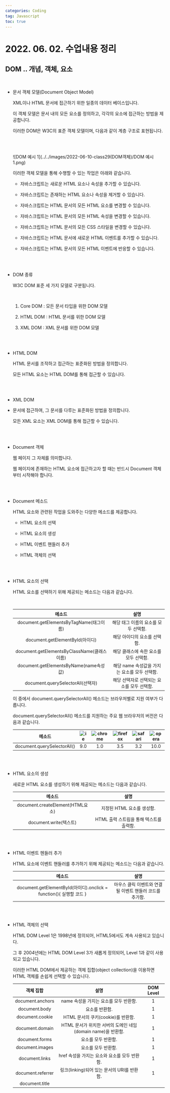 ```yaml
---
categories: Coding	
tag: Javascript
toc: true
---
```




# 2022. 06. 02. 수업내용 정리 

## DOM .. 개념, 객체, 요소

<br>

* 문서 객체 모델(Document Object Model)

  XML이나 HTML 문서에 접근하기 위한 일종의 데이터 베이스입니다.<br>

  이 객체 모델은 문서 내의 모든 요소를 정의하고, 각각의 요소에 접근하는 방법을 제공합니다.<br>

  이러한 DOM은 W3C의 표준 객체 모델이며, 다음과 같이 계층 구조로 표현됩니다.

  <br>

  <br>

  ![DOM 예시 1](../../images/2022-06-10-class29(DOM객체)/DOM 예시 1.png)

  이러한 객체 모델을 통해 수행할 수 있는 작업은 아래와 같습니다.

  - 자바스크립트는 새로운 HTML 요소나 속성을 추가할 수 있습니다.

  - 자바스크립트는 존재하는 HTML 요소나 속성을 제거할 수 있습니다.

  - 자바스크립트는 HTML 문서의 모든 HTML 요소를 변경할 수 있습니다.

  - 자바스크립트는 HTML 문서의 모든 HTML 속성을 변경할 수 있습니다.

  - 자바스크립트는 HTML 문서의 모든 CSS 스타일을 변경할 수 있습니다.

  - 자바스크립트는 HTML 문서에 새로운 HTML 이벤트를 추가할 수 있습니다.

  - 자바스크립트는 HTML 문서의 모든 HTML 이벤트에 반응할 수 있습니다.

  <br><br>

* DOM 종류

  W3C DOM 표준 세 가지 모델로 구분됩니다.

  <br>

  1. Core DOM : 모든 문서 타입을 위한 DOM 모델

  2. HTML DOM : HTML 문서를 위한 DOM 모델

  3. XML DOM : XML 문서를 위한 DOM 모델

  <br><br>

* HTML DOM

  HTML 문서를 조작하고 접근하는 표준화된 방법을 정의합니다.<br>

  모든 HTML 요소는 HTML DOM를 통해 접근할 수 있습니다.

  <br>

  <br>

* XML DOM

* 문서에 접근하여, 그 문서를 다루는 표준화된 방법을 정의합니다.<br>

  모든 XML 요소는 XML DOM를 통해 접근할 수 있습니다.

  <br><br>

* Document 객체

  웹 페이지 그 자체를 의미합니다.<br>

  웹 페이지에 존재하는 HTML 요소에 접근하고자 할 때는 반드시 Document 객체부터 시작해야 합니다.

  <br>

  <br>

* Document 메소드

   HTML 요소와 관련된 작업을 도와주는 다양한 메소드를 제공합니다.

  - HTML 요소의 선택

  - HTML 요소의 생성

  - HTML 이벤트 핸들러 추가

  - HTML 객체의 선택

  <br><br>

* HTML 요소의 선택

  HTML 요소를 선택하기 위해 제공되는 메소드는 다음과 같습니다.

  <br>

  |                   메소드                    |                     설명                      |
  | :-----------------------------------------: | :-------------------------------------------: |
  |   document.getElementsByTagName(태그이름)   |     해당 태그 이름의 요소를 모두 선택함.      |
  |       document.getElementById(아이디)       |         해당 아이디의 요소를 선택함.          |
  | document.getElementsByClassName(클래스이름) |    해당 클래스에 속한 요소를 모두 선택함.     |
  |   document.getElementsByName(name속성값)    | 해당 name 속성값을 가지는 요소를 모두 선택함. |
  |      document.querySelectorAll(선택자)      |  해당 선택자로 선택되는 요소를 모두 선택함.   |

  이 중에서 document.querySelectorAll() 메소드는 브라우저별로 지원 여부가 다릅니다.<br>

  document.querySelectorAll() 메소드를 지원하는 주요 웹 브라우저의 버전은 다음과 같습니다.<br>

  |           메소드            | ![ie](http://tcpschool.com/img/icon-ie.png) | ![chrome](http://tcpschool.com/img/icon-chrome.png) | ![firefox](http://tcpschool.com/img/icon-firefox.png) | ![safari](http://tcpschool.com/img/icon-safari.png) | ![opera](http://tcpschool.com/img/icon-opera.png) |
  | :-------------------------: | :-----------------------------------------: | :-------------------------------------------------: | :---------------------------------------------------: | :-------------------------------------------------: | :-----------------------------------------------: |
  | document.querySelectorAll() |                     9.0                     |                         1.0                         |                          3.5                          |                         3.2                         |                       10.0                        |

  <br><br>

* HTML 요소의 생성

  새로운 HTML 요소를 생성하기 위해 제공되는 메소드는 다음과 같습니다.<br>

  |              메소드              |                   설명                   |
  | :------------------------------: | :--------------------------------------: |
  | document.createElement(HTML요소) |        지정된 HTML 요소를 생성함.        |
  |      document.write(텍스트)      | HTML 출력 스트림을 통해 텍스트를 출력함. |

  <br><br>

* HTML 이벤트 헨들러 추가

  HTML 요소에 이벤트 핸들러를 추가하기 위해 제공되는 메소드는 다음과 같습니다.<br>

  |                            메소드                            |                           설명                           |
  | :----------------------------------------------------------: | :------------------------------------------------------: |
  | document.getElementById(아이디).onclick = function(){ 실행할 코드 } | 마우스 클릭 이벤트와 연결될 이벤트 핸들러 코드를 추가함. |

  <br><br>

* HTML 객체의 선택

  HTML DOM Level 1은 1998년에 정의되어, HTML5에서도 계속 사용되고 있습니다.<br>

  그 후 2004년에는 HTML DOM Level 3가 새롭게 정의되어, Level 1과 같이 사용되고 있습니다.<br>

  이러한 HTML DOM에서 제공하는 객체 집합(object collection)을 이용하면 HTML 객체를 손쉽게 선택할 수 있습니다.<br>

  |          객체 집합           |                             설명                             | DOM Level |
  | :--------------------------: | :----------------------------------------------------------: | :-------: |
  |       document.anchors       |          name 속성을 가지는 <a>요소를 모두 반환함.           |     1     |
  |        document.body         |                     <body>요소를 반환함.                     |     1     |
  |       document.cookie        |              HTML 문서의 쿠키(cookie)를 반환함.              |     1     |
  |       document.domain        | HTML 문서가 위치한 서버의 도메인 네임(domain name)을 반환함. |     1     |
  |        document.forms        |                  <form>요소를 모두 반환함.                   |     1     |
  |       document.images        |                   <img>요소를 모두 반환함.                   |     1     |
  |        document.links        |    href 속성을 가지는 <area>요소와 <a>요소를 모두 반환함.    |     1     |
  |      document.referrer       |         링크(linking)되어 있는 문서의 URI를 반환함.          |     1     |
  |        document.title        |                    <title>요소를 반환함.                     |     1     |
  |         document.URL         |            HTML 문서의 완전한 URL 주소를 반환함.             |     1     |
  |       document.baseURI       |      HTML 문서의 절대 URI(absolute base URI)를 반환함.       |     3     |
  |       document.doctype       |           HTML 문서의 문서 타입(doctype)을 반환함.           |     3     |
  |   document.documentElement   |                     <html>요소를 반환함.                     |     3     |
  |    document.documentMode     |          웹 브라우저가 사용하고 있는 모드를 반환함.          |     3     |
  |     document.documentURI     |                  HTML 문서의 URI를 반환함.                   |     3     |
  |       document.embeds        |                  <embed>요소를 모두 반환함.                  |     3     |
  |        document.head         |                     <head>요소를 반환함.                     |     3     |
  |   document.implementation    |           HTML DOM 구현(implementation)을 반환함.            |     3     |
  |    document.inputEncoding    |    HTML 문서의 문자 인코딩(character set) 형식을 반환함.     |     3     |
  |    document.lastModified     |        HTML 문서의 마지막 갱신 날짜 및 시간을 반환함         |     3     |
  |     document.readyState      |       HTML 문서의 로딩 상태(loading status)를 반환함.        |     3     |
  |       document.scripts       |                 <script>요소를 모두 반환함.                  |     3     |
  | document.strictErrorChecking |               오류의 강제 검사 여부를 반환함.                |     3     |

  <br><br>

* DOM 요소의 선택

  HTML 요소를 다루기 위해서는 우선 해당 요소를 선택해야만 합니다.<br>

  자바스크립트에서 특정 HTML 요소를 선택하는 방법은 다음과 같습니다.

  <br>

  1. HTML 태그 이름(tag name)을 이용한 선택

  2. 아이디(id)를 이용한 선택

  3. 클래스(class)를 이용한 선택

  4. name 속성(attribute)을 이용한 선택

  5. CSS 선택자(selector)를 이용한 선택

  6. HTML 객체 집합(object collection)을 이용한 선택

  <br><br>

* HTML 태그 이름(tag name)을 이용한 선택 

  getElementsByTagName() 메소드는 HTML 태그 이름을 이용하여 HTML 요소를 선택합니다.<br>

  ```html
  <!DOCTYPE html>
  <html lang="ko">
  
  <head>
  	<meta charset="UTF-8">
  	<title>JavaScript DOM Element</title>
  </head>
  
  <body>
  
  	<h1>HTML 태그 이름을 이용한 선택</h1>
  	<ul>
  		<li>첫 번째 아이템이에요!</li>
  		<li>두 번째 아이템이에요!</li>
  		<li>세 번째 아이템이에요!</li>
  		<li>네 번째 아이템이에요!</li>
  		<li>다섯 번째 아이템이에요!</li>
  	</ul>
  
  	<script>
  		var selectedItem = document.getElementsByTagName("li");		// 모든 <li> 요소를 선택함.
  		for (var i = 0; i < selectedItem.length; i++) {
  			selectedItem.item(i).style.color = "red";	// 선택된 모든 요소의 텍스트 색상을 변경함.
  		}
  	</script>
  	
  </body>
  
  </html>
  ```

  웹페이지 화면 ▼

  ![image-20220610100750157](../../images/2022-06-10-class29(DOM객체)/image-20220610100750157.png)

  ★ item() 메소드는 해당 HTML 객체 집합(obejct collection)에서 전달받은 인덱스에 해당하는 요소를 반환합니다.<br>

  ★ HTML 요소의 style 프로퍼티를 이용하면, 해당 요소의 CSS 스타일을 변경할 수 있습니다.

  <br>

  <br>

* 아이디(id)를 이용한 선택

  getElementById() 메소드는 아이디를 이용하여 HTML 요소를 선택합니다.

  ``` html
  <!DOCTYPE html>
  <html lang="ko">
  
  <head>
  	<meta charset="UTF-8">
  	<title>JavaScript DOM Element</title>
  </head>
  
  <body>
  
  	<h1>아이디를 이용한 선택</h1>
  	<ul>
  		<li>첫 번째 아이템이에요!</li>
  		<li id="even">두 번째 아이템이에요!</li>
  		<li>세 번째 아이템이에요!</li>
  		<li id="even">네 번째 아이템이에요!</li>
  		<li>다섯 번째 아이템이에요!</li>
  	</ul>
  
  	<script>
  		var selectedItem = document.getElementById("even");	// 아이디가 "even"인 요소를 선택함.
  		selectedItem.style.color = "red";					// 선택된 요소의 텍스트 색상을 변경함.
  	</script>
  	
  </body>
  
  </html>
  ```

  웹페이지 화면 ▼

  ![image-20220610101320163](../../images/2022-06-10-class29(DOM객체)/image-20220610101320163.png)

  자바스크립트에서 아이디(id)를 이용한 선택은 해당 아이디를 가지고 있는 요소 중에서 첫 번째 요소 단 하나만을 선택합니다.<br>

  따라서 여러 요소를 선택하고 싶을 때는 태그 이름이나 클래스와 같은 다른 방법을 사용해야 합니다.

  <br><br>

* 클래스(class)를 이용한 선택

  getElementsByClassName() 메소드는 클래스 이름을 이용하여 HTML 요소를 선택합니다.<br>

  ```html
  <!DOCTYPE html>
  <html lang="ko">
  
  <head>
  	<meta charset="UTF-8">
  	<title>JavaScript DOM Element</title>
  </head>
  
  <body>
  
  	<h1>클래스를 이용한 선택</h1>
  	<ul>
  		<li class="odd">첫 번째 아이템이에요!</li>
  		<li>두 번째 아이템이에요!</li>
  		<li class="odd">세 번째 아이템이에요!</li>
  		<li>네 번째 아이템이에요!</li>
  		<li class="odd">다섯 번째 아이템이에요!</li>
  	</ul>
  
  	<script>
  		var selectedItem = document.getElementsByClassName("odd");	// 클래스가 "odd"인 모든 요소를 선택함.
  		for (var i = 0; i < selectedItem.length; i++) {
  			selectedItem.item(i).style.color = "red";			// 선택된 모든 요소의 텍스트 색상을 변경함.
  		}
  	</script>
  	
  </body>
  
  </html>
  ```

  웹페이지 화면 ▼

  ![image-20220610101445430](../../images/2022-06-10-class29(DOM객체)/image-20220610101445430.png)

  <br><br>

* name 속성을 이용한 선택

  getElementByName() 메소드는 HTML 요소의 name 속성을 이용하여 HTML 요소를 선택합니다.<br>

  ```html
  <!DOCTYPE html>
  <html lang="ko">
  
  <head>
  	<meta charset="UTF-8">
  	<title>JavaScript DOM Element</title>
  </head>
  
  <body>
  
  	<h1>name 속성을 이용한 선택</h1>
  	<p name="first">첫 번째 단락이에요!</p>
  	<ul>
  		<li name="first">첫 번째 아이템이에요!</li>
  		<li>두 번째 아이템이에요!</li>
  		<li>세 번째 아이템이에요!</li>
  		<li>네 번째 아이템이에요!</li>
  		<li>다섯 번째 아이템이에요!</li>
  	</ul>
  
  	<script>
  		var selectedItem = document.getElementsByName("first");	// name 속성값이 "first"인 모든 요소를 선택함.
  		for (var i = 0; i < selectedItem.length; i++) {
  			selectedItem.item(i).style.color = "red";			// 선택된 모든 요소의 텍스트 색상을 변경함.
  		}
  	</script>
  	
  </body>
  
  </html>
  ```

  웹페이지 화면 ▼

  ![image-20220610101620341](../../images/2022-06-10-class29(DOM객체)/image-20220610101620341.png)

  <br><br>

* CSS 선택자(selector)를 이용한 선택

  querySelectorAll() 메소드는 CSS 선택자(아이디, 클래스, 속성, 속성값 등)를 이용하여 HTML 요소를 선택합니다.<br>

  ```html
  <!DOCTYPE html>
  <html lang="ko">
  
  <head>
  	<meta charset="UTF-8">
  	<title>JavaScript DOM Element</title>
  </head>
  
  <body>
  
  	<h1>CSS 선택자를 이용한 선택</h1>
  	<p class="odd">첫 번째 단락이에요!</p>
  	<ul>
  		<li class="odd">첫 번째 아이템이에요!</li>
  		<li>두 번째 아이템이에요!</li>
  		<li class="odd">세 번째 아이템이에요!</li>
  		<li>네 번째 아이템이에요!</li>
  		<li class="odd">다섯 번째 아이템이에요!</li>
  	</ul>
  
  	<script>
  		var selectedItem = document.querySelectorAll("li.odd");	// 클래스가 "odd"인 요소 중에서 <li> 요소만을 선택함.
  		for (var i = 0; i < selectedItem.length; i++) {
  			selectedItem.item(i).style.color = "red";			// 선택된 모든 요소의 텍스트 색상을 변경함.
  		}
  	</script>
  	
  </body>
  
  </html>
  ```

  웹페이지 화면 ▼

  ![image-20220610101755184](../../images/2022-06-10-class29(DOM객체)/image-20220610101755184.png)

  <br><br>

* HTML 객체 집합(object collection)을 이용한 선택

  HTML DOM에서 제공하는 객체 집합(object collection)을 이용하여 HTML 요소를 선택할 수 있습니다.<br>

  ```html
  <!DOCTYPE html>
  <html lang="ko">
  
  <head>
  	<meta charset="UTF-8">
  	<title>JavaScript DOM Element</title>
  </head>
  
  <body>
  
  	<h1>HTML 객체 집합을 이용한 선택</h1>
  	
  	<script>
  		var title = document.title;		// <title> 요소를 선택함.
  		document.write(title);
  	</script>
  	
  </body>
  
  </html>
  ```

  웹페이지 화면 ▼

  ![image-20220610101922496](../../images/2022-06-10-class29(DOM객체)/image-20220610101922496.png)

  <br><br>

* DOM 요소의 내용 번경

  HTML DOM을 이용하면 HTML 요소의 내용(content)이나 속성값 등을 손쉽게 변경할 수 있습니다.<br>

  HTML 요소의 내용을 변경하는 가장 쉬운 방법은 innerHTML 프로퍼티를 이용하는 것입니다.<br>

  ```html
  <!DOCTYPE html>
  <html lang="ko">
  
  <head>
  	<meta charset="UTF-8">
  	<title>JavaScript DOM Element</title>
  </head>
  
  <body>
  
  	<h1>innerHTML을 이용한 요소의 내용 변경</h1>
  	<p id="text">이 문장을 바꿀 것입니다!</p>
  	
  	<script>
  		var str = document.getElementById("text");
  		str.innerHTML = "이 문장으로 바뀌었습니다!";
  	</script>
  	
  </body>
  
  </html>
  ```

  웹페이지 화면 ▼

  ![image-20220610102806574](../../images/2022-06-10-class29(DOM객체)/image-20220610102806574.png)

  HTML 요소의 속성 이름을 이용하면 속성값도 변경할 수 있습니다.<br>

  ```html
  <!DOCTYPE html>
  <html lang="ko">
  
  <head>
  	<meta charset="UTF-8">
  	<title>JavaScript DOM Element</title>
  </head>
  
  <body>
  
  	<h1>속성 이름을 이용한 속성값 변경</h1>
  	<a id="link" href="http://tcpschool.com/html/intro">HTML 수업 바로 가기!</a><br><br>
  	<button onclick="changeLink()">자바스크립트 수업으로 바꾸기!</button>
  	
  	<script>
  		function changeLink() {
  			var link = document.getElementById("link");				// 아이디가 "link"인 요소를 선택함.
  			link.href = "http://tcpschool.com/javascript/intro";	// 해당 요소의 href 속성값을 변경함.
  			link.innerHTML = "자바스크립트 수업 바로 가기!";		// 해당 요소의 내용을 변경함.
  		}
  	</script>
  	
  </body>
  
  </html>
  ```

  웹페이지 화면 ▼

  ![image-20220610102916687](../../images/2022-06-10-class29(DOM객체)/image-20220610102916687.png)

* DOM 요소의 스타일 변경

  HTML DOM을 이용하면 HTML 요소의 스타일(style)도 손쉽게 변경할 수 있습니다.<br>

  style 프로퍼티를 이용하여 HTML 요소에 CSS 스타일을 적용합니다.<br>

  ```html
  <!DOCTYPE html>
  <html lang="ko">
  
  <head>
  	<meta charset="UTF-8">
  	<title>JavaScript DOM Element</title>
  </head>
  
  <body>
  
  	<h1>DOM 요소의 스타일 변경</h1>
  	<p id="text">이 문자열의 기본색은 검정색입니다!</p>
  	<button onclick="changeRedColor()">빨간색 글자!</button>
  	<button onclick="changeBlackColor()">검정색 글자!</button>
  	
  	<script>
  		var str = document.getElementById("text");	// 아이디가 "str"인 요소를 선택함.
  		function changeRedColor() {
  			str.style.color = "red";				// 해당 요소의 글자색을 빨간색으로 변경함.
  		}
  		function changeBlackColor() {
  			str.style.color = "black";				// 해당 요소의 글자색을 검정색으로 변경함.
  		}
  	</script>
  	
  </body>
  
  </html>
  ```

  웹페이지 화면 ▼

  ![image-20220610103045210](../../images/2022-06-10-class29(DOM객체)/image-20220610103045210.png)

  

